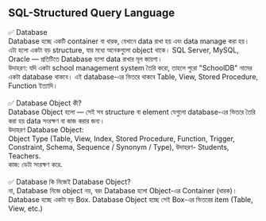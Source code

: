 
## SQL-Structured Query Language
✅ Database <br> Database হচ্ছে একটি container বা ধারক, যেখানে data রাখা হয় এবং data manage করা হয়। এটা হলো একটা বড় structure, যার মধ্যে অনেকগুলো object থাকে। SQL Server, MySQL, Oracle — প্রতিটিতে Database হলো data রাখার মূল জায়গা। <br>উদাহরণ: যদি একটা school management system তৈরি করো, তাহলে পুরো "SchoolDB" নামের একটা database থাকবে। এই database-এর ভিতরে থাকবে Table, View, Stored Procedure, Function ইত্যাদি। <br> <br>
✅ Database Object কী? <br> Database Object হলো — সেই সব structure বা element যেগুলো database-এর ভিতরে তৈরি করা হয় data সংরক্ষণ বা কাজ করার জন্য। <br> উদাহরণ Database Object: <br> Object Type (Table, View, Index, Stored Procedure, Function, Trigger, Constraint, Schema, Sequence / Synonym / Type), উদাহরণ- Students, Teachers. <br> কাজ:  ডেটা সংরক্ষণ করে.    <br><br>
✅ Database কি নিজেই Database Object? <br> না, Database নিজে object নয়, বরং Database হলো Object-এর Container (ধারক)। Database হচ্ছে একটা বড় Box. Database Object হচ্ছে সেই Box-এর ভিতরের item (Table, View, etc.) 
